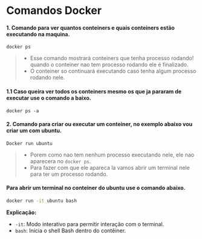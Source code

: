 # Comandos Docker 

#### 1. Comando para ver quantos conteiners e quais conteiners estão executando na maquina.

```
docker ps
```
> - Esse comando mostrará conteiners que tenha processo rodando! quando o conteiner nao tem processo rodando ele é finalizado.
> - O conteiner so continuará executando caso tenha algum processo rodando nele.

#### 1.1 Caso queira ver todos os conteiners mesmo os que ja pararam de executar use o comando a baixo.

```
docker ps -a
```
#### 2. Comando para criar ou executar um conteiner, no exemplo abaixo vou criar um com ubuntu.

```
Docker run ubuntu
```
> - Porem como nao tem nenhum processo executando nele, ele nao aparecera no `docker ps`.
> - Para fazer com que ele apareca la vamos abrir um terminal nele para ter um processo rodando.

#### Para abrir um terminal no conteiner do ubuntu use o comando abaixo.

```bash
docker run -it ubuntu bash
```
**Explicação:**

-  `-it`: Modo interativo para permitir interação com o terminal.
-  `bash`: Inicia o shell Bash dentro do contêiner.

